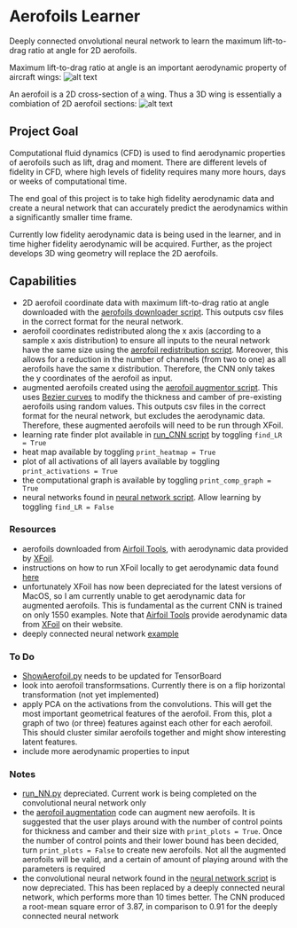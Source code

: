 # Aerofoils Learner
Deeply connected onvolutional neural network to learn the maximum lift-to-drag ratio at angle for 2D aerofoils.

Maximum lift-to-drag ratio at angle is an important aerodynamic property of aircraft wings:
![alt text](https://cdn.comsol.com/wordpress/2015/06/Angle-of-attack-with-lift-and-drag.png "Sample aerofoil")

An aerofoil is a 2D cross-section of a wing. Thus a 3D wing is essentially a combiation of 2D aerofoil sections:
![alt text](https://d2t1xqejof9utc.cloudfront.net/screenshots/pics/76ce7538aace713573297840a447c835/large.PNG "Sample wing")


## Project Goal
Computational fluid dynamics (CFD) is used to find aerodynamic properties of aerofoils such as lift, drag and moment.
There are different levels of fidelity in CFD, where high levels of fidelity requires many more hours, days or weeks 
of computational time. 

The end goal of this project is to take high fidelity aerodynamic data and create a neural network that can accurately 
predict the aerodynamics within a significantly smaller time frame.

Currently low fidelity aerodynamic data is being used in the learner, and in time higher fidelity aerodynamic will be acquired. 
Further, as the project develops 3D wing geometry will replace the 2D aerofoils.  

## Capabilities
- 2D aerofoil coordinate data with maximum lift-to-drag ratio at angle downloaded with the 
[aerofoils downloader script](download_aerofoils.py). This outputs csv files in the correct format for the neural network.
- aerofoil coordinates redistributed along the x axis (according to a sample x axis distribution) to ensure all inputs 
to the neural network have the same size using the [aerofoil redistribution script](aerofoil_redistribution.py). 
Moreover, this allows for a reduction in the number of channels (from two to one) as all 
aerofoils have the same x distribution. Therefore, the CNN only takes the y coordinates of the aerofoil as input.
- augmented aerofoils created using the [aerofoil augmentor script](aerofoil_augmentor.py). This uses 
[Bezier curves](https://en.wikipedia.org/wiki/B%C3%A9zier_curve#Explicit_definition) to 
modify the thickness and camber of pre-existing aerofoils using random values. 
This outputs csv files in the correct format for the neural network, but excludes the aerodynamic data. Therefore, these
augmented aerofoils will need to be run through XFoil.
- learning rate finder plot available in [run_CNN script](run_CNN.py) by toggling `find_LR = True`
- heat map available by toggling `print_heatmap = True`
- plot of all activations of all layers available by toggling `print_activations = True`
- the computational graph is available by toggling `print_comp_graph = True`
- neural networks found in [neural network script](NeuralNets.py). Allow learning by toggling `find_LR = False`

### Resources
- aerofoils downloaded from [Airfoil Tools](airfoiltools.com), with aerodynamic data provided by 
[XFoil](https://web.mit.edu/drela/Public/web/xfoil/).
- instructions on how to run XFoil locally to get aerodynamic data found [here](http://airfoiltools.com/airfoil/details?r=polar/index/#xfoil)
- unfortunately XFoil has now been depreciated for the latest versions of MacOS, so I am currently unable to get 
aerodynamic data for augmented aerofoils. This is fundamental as the current CNN is trained on only 1550 examples. 
Note that [Airfoil Tools](airfoiltools.com) provide aerodynamic data from 
[XFoil](https://web.mit.edu/drela/Public/web/xfoil/) on their website.
- deeply connected neural network [example](https://towardsdatascience.com/simple-implementation-of-densely-connected-convolutional-networks-in-pytorch-3846978f2f36)

### To Do
- [ShowAerofoil.py](ShowAerofoil.py) needs to be updated for TensorBoard
- look into aerofoil transformsations. Currently there is on a flip horizontal transformation (not yet implemented)
- apply PCA on the activations from the convolutions. This will get the most important geometrical features of the aerofoil. From this, plot a graph of two (or three) features against each other for each aerofoil. This should cluster similar aerofoils together and might show interesting latent features.
- include more aerodynamic properties to input

### Notes
- [run_NN.py](run_NN.py) depreciated. Current work is being completed on the convolutional neural network only
- the [aerofoil augmentation](aerofoil_augmentor.py) code can augment new aerofoils. It is suggested that the user plays 
around with the number of control points for thickness and camber and their size with `print_plots = True`. Once the 
number of control points and their lower bound has been decided, turn `print_plots = False` to create new 
aerofoils. Not all the augmented aerofoils will be valid, and a certain of amount of playing around with the parameters 
is required
- the convolutional neural network found in the [neural network script](NeuralNets.py) is now depreciated. This has been 
replaced by a deeply connected neural network, which performs more than 10 times better. The CNN produced a root-mean 
square error of 3.87, in comparison to 0.91 for the deeply connected neural network
